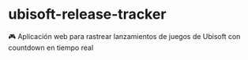 # ubisoft-release-tracker
🎮 Aplicación web para rastrear lanzamientos de juegos de Ubisoft con countdown en tiempo real
